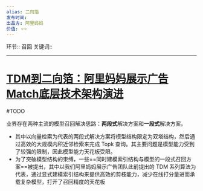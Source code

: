```yaml
---
alias: 二向箔
发布时间: 
出品方: 阿里妈妈
价值: ⭐⭐
---
```


环节:: 召回
关键词:: 

---

# [TDM到二向箔：阿里妈妈展示广告Match底层技术架构演进](https://mp.weixin.qq.com/s?__biz=Mzg3MDYxODE2Ng==&mid=2247486071&idx=1&sn=e9092dee6ccf1c82fa79da570092843a&chksm=ce8a4f2ef9fdc638ed05c909f5ba74ead1cfae2493b86eb1758e19c9242d23cba8eb711f4bae&scene=132) 
#TODO 

业界存在两种主流的模型召回解决思路：**两段式**解决方案和**一段式**解决方案。
* 其中以向量检索为代表的两段式解决方案将模型结构限定为双塔结构，然后通过高效的大规模内积近邻检索来完成 Topk 查询。其主要问题是模型能力受到了较强的限制，因此模型能力天花板受限。
* 为了突破模型结构的束缚，一些==同时建模索引结构与模型的一段式召回方案==被提出，其中以我们阿里妈妈展示广告团队此前提出的 TDM 系列算法为代表，通过显式建模索引结构来提供高效的剪枝能力，减少在线打分量进而承载复杂模型，打开了召回精度的天花板